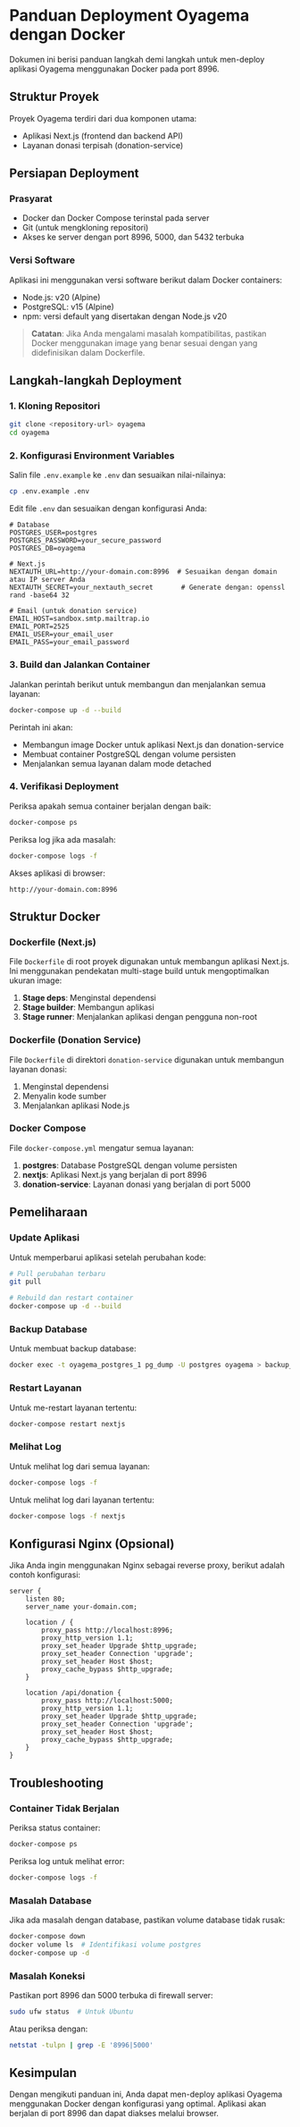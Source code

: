 # Panduan Deployment Oyagema dengan Docker

Dokumen ini berisi panduan langkah demi langkah untuk men-deploy aplikasi Oyagema menggunakan Docker pada port 8996.

## Struktur Proyek

Proyek Oyagema terdiri dari dua komponen utama:
- Aplikasi Next.js (frontend dan backend API)
- Layanan donasi terpisah (donation-service)

## Persiapan Deployment

### Prasyarat

- Docker dan Docker Compose terinstal pada server
- Git (untuk mengkloning repositori)
- Akses ke server dengan port 8996, 5000, dan 5432 terbuka

### Versi Software

Aplikasi ini menggunakan versi software berikut dalam Docker containers:
- Node.js: v20 (Alpine)
- PostgreSQL: v15 (Alpine)
- npm: versi default yang disertakan dengan Node.js v20

> **Catatan**: Jika Anda mengalami masalah kompatibilitas, pastikan Docker menggunakan image yang benar sesuai dengan yang didefinisikan dalam Dockerfile.

## Langkah-langkah Deployment

### 1. Kloning Repositori

```bash
git clone <repository-url> oyagema
cd oyagema
```

### 2. Konfigurasi Environment Variables

Salin file `.env.example` ke `.env` dan sesuaikan nilai-nilainya:

```bash
cp .env.example .env
```

Edit file `.env` dan sesuaikan dengan konfigurasi Anda:

```
# Database
POSTGRES_USER=postgres
POSTGRES_PASSWORD=your_secure_password
POSTGRES_DB=oyagema

# Next.js
NEXTAUTH_URL=http://your-domain.com:8996  # Sesuaikan dengan domain atau IP server Anda
NEXTAUTH_SECRET=your_nextauth_secret       # Generate dengan: openssl rand -base64 32

# Email (untuk donation service)
EMAIL_HOST=sandbox.smtp.mailtrap.io
EMAIL_PORT=2525
EMAIL_USER=your_email_user
EMAIL_PASS=your_email_password
```

### 3. Build dan Jalankan Container

Jalankan perintah berikut untuk membangun dan menjalankan semua layanan:

```bash
docker-compose up -d --build
```

Perintah ini akan:
- Membangun image Docker untuk aplikasi Next.js dan donation-service
- Membuat container PostgreSQL dengan volume persisten
- Menjalankan semua layanan dalam mode detached

### 4. Verifikasi Deployment

Periksa apakah semua container berjalan dengan baik:

```bash
docker-compose ps
```

Periksa log jika ada masalah:

```bash
docker-compose logs -f
```

Akses aplikasi di browser:

```
http://your-domain.com:8996
```

## Struktur Docker

### Dockerfile (Next.js)

File `Dockerfile` di root proyek digunakan untuk membangun aplikasi Next.js. Ini menggunakan pendekatan multi-stage build untuk mengoptimalkan ukuran image:

1. **Stage deps**: Menginstal dependensi
2. **Stage builder**: Membangun aplikasi
3. **Stage runner**: Menjalankan aplikasi dengan pengguna non-root

### Dockerfile (Donation Service)

File `Dockerfile` di direktori `donation-service` digunakan untuk membangun layanan donasi:

1. Menginstal dependensi
2. Menyalin kode sumber
3. Menjalankan aplikasi Node.js

### Docker Compose

File `docker-compose.yml` mengatur semua layanan:

1. **postgres**: Database PostgreSQL dengan volume persisten
2. **nextjs**: Aplikasi Next.js yang berjalan di port 8996
3. **donation-service**: Layanan donasi yang berjalan di port 5000

## Pemeliharaan

### Update Aplikasi

Untuk memperbarui aplikasi setelah perubahan kode:

```bash
# Pull perubahan terbaru
git pull

# Rebuild dan restart container
docker-compose up -d --build
```

### Backup Database

Untuk membuat backup database:

```bash
docker exec -t oyagema_postgres_1 pg_dump -U postgres oyagema > backup_$(date +%Y-%m-%d_%H-%M-%S).sql
```

### Restart Layanan

Untuk me-restart layanan tertentu:

```bash
docker-compose restart nextjs
```

### Melihat Log

Untuk melihat log dari semua layanan:

```bash
docker-compose logs -f
```

Untuk melihat log dari layanan tertentu:

```bash
docker-compose logs -f nextjs
```

## Konfigurasi Nginx (Opsional)

Jika Anda ingin menggunakan Nginx sebagai reverse proxy, berikut adalah contoh konfigurasi:

```nginx
server {
    listen 80;
    server_name your-domain.com;
    
    location / {
        proxy_pass http://localhost:8996;
        proxy_http_version 1.1;
        proxy_set_header Upgrade $http_upgrade;
        proxy_set_header Connection 'upgrade';
        proxy_set_header Host $host;
        proxy_cache_bypass $http_upgrade;
    }
    
    location /api/donation {
        proxy_pass http://localhost:5000;
        proxy_http_version 1.1;
        proxy_set_header Upgrade $http_upgrade;
        proxy_set_header Connection 'upgrade';
        proxy_set_header Host $host;
        proxy_cache_bypass $http_upgrade;
    }
}
```

## Troubleshooting

### Container Tidak Berjalan

Periksa status container:

```bash
docker-compose ps
```

Periksa log untuk melihat error:

```bash
docker-compose logs -f
```

### Masalah Database

Jika ada masalah dengan database, pastikan volume database tidak rusak:

```bash
docker-compose down
docker volume ls  # Identifikasi volume postgres
docker-compose up -d
```

### Masalah Koneksi

Pastikan port 8996 dan 5000 terbuka di firewall server:

```bash
sudo ufw status  # Untuk Ubuntu
```

Atau periksa dengan:

```bash
netstat -tulpn | grep -E '8996|5000'
```

## Kesimpulan

Dengan mengikuti panduan ini, Anda dapat men-deploy aplikasi Oyagema menggunakan Docker dengan konfigurasi yang optimal. Aplikasi akan berjalan di port 8996 dan dapat diakses melalui browser.